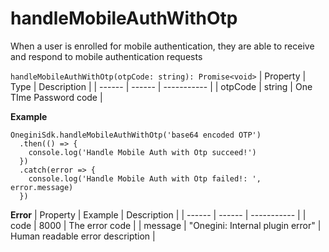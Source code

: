 # handleMobileAuthWithOtp

When a user is enrolled for mobile authentication, they are able to receive and respond to mobile authentication requests

`handleMobileAuthWithOtp(otpCode: string): Promise<void>`
| Property | Type | Description |
| ------ | ------ | ----------- |
| otpCode   | string   | One TIme Password code |

**Example**
```
OneginiSdk.handleMobileAuthWithOtp('base64 encoded OTP')
  .then(() => {
    console.log('Handle Mobile Auth with Otp succeed!')
  })
  .catch(error => {
    console.log('Handle Mobile Auth with Otp failed!: ', error.message)
  })
```

**Error**
| Property | Example | Description |
| ------ | ------ |  ----------- |
| code   | 8000   | The error code |
| message   | "Onegini: Internal plugin error"   | Human readable error description |
